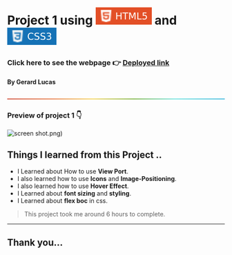 
# Project 1 using ![html](./images/68747470733a2f2f696d672e736869656c64732e696f2f62616467652f2d48544d4c352d4533344632363f7374796c653d666c61742d737175617265266c6f676f3d68746d6c35266c6f676f436f6c6f723d7768697465.svg) and ![html](./images/css.svg)

### Click here to see the webpage 👉 [Deployed link](https://symphonious-peony-78d265.netlify.app/)

#### By Gerard Lucas
![line](./images/rainbow.png)

### Preview of project 1 👇

![screen shot](./images/symphonious-peony-78d265.netlify.app_.png).png)
## **Things I learned from this Project ..**

- I Learned about How to use **View Port**.
- I also learned how to use **Icons** and **Image-Positioning**.
- I also learned how to use **Hover Effect**.
- I Learned about **font sizing** and **styling**.
- I Learned about **flex boc** in css.

> This project took me around 6 hours to complete.

****

## Thank you...



